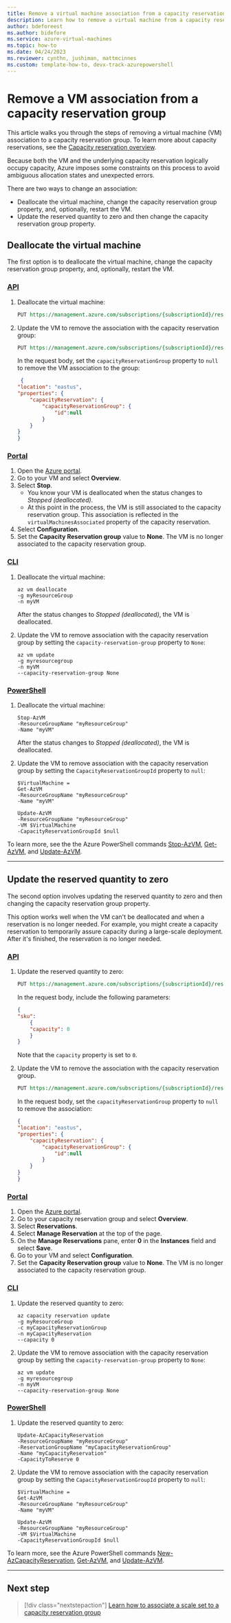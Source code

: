 ```yaml
---
title: Remove a virtual machine association from a capacity reservation group
description: Learn how to remove a virtual machine from a capacity reservation group.
author: bdeforeest
ms.author: bidefore
ms.service: azure-virtual-machines
ms.topic: how-to
ms.date: 04/24/2023
ms.reviewer: cynthn, jushiman, mattmcinnes
ms.custom: template-how-to, devx-track-azurepowershell
---
```


# Remove a VM association from a capacity reservation group

This article walks you through the steps of removing a virtual machine (VM) association to a capacity reservation group. To learn more about capacity reservations, see the [Capacity reservation overview](capacity-reservation-overview.md).

Because both the VM and the underlying capacity reservation logically occupy capacity, Azure imposes some constraints on this process to avoid ambiguous allocation states and unexpected errors.

There are two ways to change an association:

- Deallocate the virtual machine, change the capacity reservation group property, and, optionally, restart the VM.
- Update the reserved quantity to zero and then change the capacity reservation group property.

## Deallocate the virtual machine

The first option is to deallocate the virtual machine, change the capacity reservation group property, and, optionally, restart the VM.

### [API](#tab/api1)

1. Deallocate the virtual machine:

    ```rest
    PUT https://management.azure.com/subscriptions/{subscriptionId}/resourceGroups/{resourceGroupName}/providers/Microsoft.Compute/virtualMachines/{virtualMachineName}/deallocate?api-version=2021-04-01
    ```

1. Update the VM to remove the association with the capacity reservation group:
    
    ```rest
    PUT https://management.azure.com/subscriptions/{subscriptionId}/resourceGroups/{resourceGroupName}/providers/Microsoft.Compute/virtualMachines/{virtualMachineName}/update?api-version=2021-04-01
    ```
    In the request body, set the `capacityReservationGroup` property to `null` to remove the VM association to the group:

    ```json
     {
    "location": "eastus",
    "properties": {
        "capacityReservation": {
            "capacityReservationGroup": {
                "id":null
            }
        }
    }
    }
    ```

### [Portal](#tab/portal1)

<!-- no images necessary if steps are straightforward --> 

1. Open the [Azure portal](https://portal.azure.com).
1. Go to your VM and select **Overview**.
1. Select **Stop**.
    - You know your VM is deallocated when the status changes to *Stopped (deallocated)*.
    - At this point in the process, the VM is still associated to the capacity reservation group. This association is reflected in the `virtualMachinesAssociated` property of the capacity reservation.
1. Select **Configuration**.
1. Set the **Capacity Reservation group** value to **None**. The VM is no longer associated to the capacity reservation group.

### [CLI](#tab/cli1)

1. Deallocate the virtual machine:

    ```azurecli-interactive
    az vm deallocate 
    -g myResourceGroup 
    -n myVM
    ```

    After the status changes to *Stopped (deallocated)*, the VM is deallocated.

1. Update the VM to remove association with the capacity reservation group by setting the `capacity-reservation-group` property to `None`:

    ```azurecli-interactive
    az vm update 
    -g myresourcegroup 
    -n myVM 
    --capacity-reservation-group None
    ```

### [PowerShell](#tab/powershell1)

1. Deallocate the virtual machine:

    ```powershell-interactive
    Stop-AzVM
    -ResourceGroupName "myResourceGroup"
    -Name "myVM"
    ```

    After the status changes to *Stopped (deallocated)*, the VM is deallocated.

1. Update the VM to remove association with the capacity reservation group by setting the `CapacityReservationGroupId` property to `null`:

    ```powershell-interactive
    $VirtualMachine =
    Get-AzVM
    -ResourceGroupName "myResourceGroup"
    -Name "myVM"
    
    Update-AzVM
    -ResourceGroupName "myResourceGroup"
    -VM $VirtualMachine
    -CapacityReservationGroupId $null
    ```

To learn more, see the the Azure PowerShell commands [Stop-AzVM](/powershell/module/az.compute/stop-azvm), [Get-AzVM](/powershell/module/az.compute/get-azvm), and [Update-AzVM](/powershell/module/az.compute/update-azvm).

--- 
<!-- The three dashes above show that your section of tabbed content is complete. Don't remove them :) -->

## Update the reserved quantity to zero 

The second option involves updating the reserved quantity to zero and then changing the capacity reservation group property.

This option works well when the VM can't be deallocated and when a reservation is no longer needed. For example, you might create a capacity reservation to temporarily assure capacity during a large-scale deployment. After it's finished, the reservation is no longer needed.

### [API](#tab/api2)

1. Update the reserved quantity to zero:

    ```rest
    PUT https://management.azure.com/subscriptions/{subscriptionId}/resourceGroups/{resourceGroupName}/providers/Microsoft.Compute/CapacityReservationGroups/{CapacityReservationGroupName}/CapacityReservations/{CapacityReservationName}?api-version=2021-04-01
    ```

    In the request body, include the following parameters:
    
    ```json
    {
    "sku":
        {
        "capacity": 0
        }
    }
    ```
    
    Note that the `capacity` property is set to `0`.

1. Update the VM to remove the association with the capacity reservation group.

    ```rest
    PUT https://management.azure.com/subscriptions/{subscriptionId}/resourceGroups/{resourceGroupName}/providers/Microsoft.Compute/virtualMachines/{VirtualMachineName}/update?api-version=2021-04-01
    ```

    In the request body, set the `capacityReservationGroup` property to `null` to remove the association:
    
    ```json
    {
    "location": "eastus",
    "properties": {
        "capacityReservation": {
            "capacityReservationGroup": {
                "id":null
            }
        }
    }
    } 
    ```

### [Portal](#tab/portal2)

<!-- no images necessary if steps are straightforward --> 

1. Open the [Azure portal](https://portal.azure.com).
1. Go to your capacity reservation group and select **Overview**.
1. Select **Reservations**.
1. Select **Manage Reservation** at the top of the page.
1. On the **Manage Reservations** pane, enter **0** in the **Instances** field and select **Save**.
1. Go to your VM and select **Configuration**.
1. Set the **Capacity Reservation group** value to **None**. The VM is no longer associated to the capacity reservation group.

### [CLI](#tab/cli2)

1. Update the reserved quantity to zero:

   ```azurecli-interactive
   az capacity reservation update 
   -g myResourceGroup
   -c myCapacityReservationGroup 
   -n myCapacityReservation 
   --capacity 0
   ```

1. Update the VM to remove association with the capacity reservation group by setting the `capacity-reservation-group` property to `None`:

    ```azurecli-interactive
    az vm update 
    -g myresourcegroup 
    -n myVM 
    --capacity-reservation-group None
    ```

### [PowerShell](#tab/powershell2)

1. Update the reserved quantity to zero:

    ```powershell-interactive
    Update-AzCapacityReservation
    -ResourceGroupName "myResourceGroup"
    -ReservationGroupName "myCapacityReservationGroup"
    -Name "myCapacityReservation"
    -CapacityToReserve 0
    ```

1. Update the VM to remove association with the capacity reservation group by setting the `CapacityReservationGroupId` property to `null`:

    ```powershell-interactive
    $VirtualMachine =
    Get-AzVM
    -ResourceGroupName "myResourceGroup"
    -Name "myVM"
    
    Update-AzVM
    -ResourceGroupName "myResourceGroup"
    -VM $VirtualMachine
    -CapacityReservationGroupId $null
    ```

To learn more, see the Azure PowerShell commands [New-AzCapacityReservation](/powershell/module/az.compute/new-azcapacityreservation), [Get-AzVM](/powershell/module/az.compute/get-azvm), and [Update-AzVM](/powershell/module/az.compute/update-azvm).

--- 
<!-- The three dashes above show that your section of tabbed content is complete. Don't remove them :) -->

## Next step

> [!div class="nextstepaction"]
> [Learn how to associate a scale set to a capacity reservation group](capacity-reservation-associate-virtual-machine-scale-set.md)
